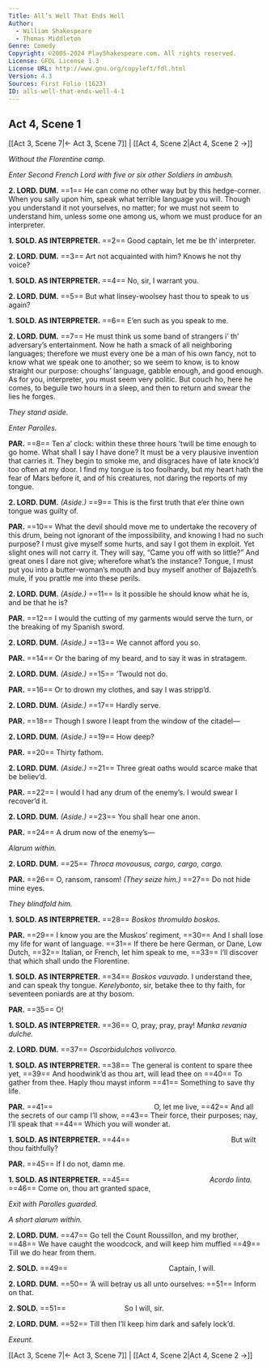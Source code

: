 ```yaml
---
Title: All’s Well That Ends Well
Author: 
  - William Shakespeare
  - Thomas Middleton
Genre: Comedy
Copyright: ©2005-2024 PlayShakespeare.com. All rights reserved.
License: GFDL License 1.3
License URL: http://www.gnu.org/copyleft/fdl.html
Version: 4.3
Sources: First Folio (1623)
ID: alls-well-that-ends-well-4-1
---
```


## Act 4, Scene 1
[[Act 3, Scene 7|← Act 3, Scene 7]] | [[Act 4, Scene 2|Act 4, Scene 2 →]]

*Without the Florentine camp.*

*Enter Second French Lord with five or six other Soldiers in ambush.*

**2. LORD. DUM.**
==1== He can come no other way but by this hedge-corner. When you sally upon him, speak what terrible language you will. Though you understand it not yourselves, no matter; for we must not seem to understand him, unless some one among us, whom we must produce for an interpreter.

**1. SOLD. AS INTERPRETER.**
==2== Good captain, let me be th’ interpreter.

**2. LORD. DUM.**
==3== Art not acquainted with him? Knows he not thy voice?

**1. SOLD. AS INTERPRETER.**
==4== No, sir, I warrant you.

**2. LORD. DUM.**
==5== But what linsey-woolsey hast thou to speak to us again?

**1. SOLD. AS INTERPRETER.**
==6== E’en such as you speak to me.

**2. LORD. DUM.**
==7== He must think us some band of strangers i’ th’ adversary’s entertainment. Now he hath a smack of all neighboring languages; therefore we must every one be a man of his own fancy, not to know what we speak one to another; so we seem to know, is to know straight our purpose: choughs’ language, gabble enough, and good enough. As for you, interpreter, you must seem very politic. But couch ho, here he comes, to beguile two hours in a sleep, and then to return and swear the lies he forges.

*They stand aside.*

*Enter Parolles.*

**PAR.**
==8== Ten a’ clock: within these three hours ’twill be time enough to go home. What shall I say I have done? It must be a very plausive invention that carries it. They begin to smoke me, and disgraces have of late knock’d too often at my door. I find my tongue is too foolhardy, but my heart hath the fear of Mars before it, and of his creatures, not daring the reports of my tongue.

**2. LORD. DUM.**
*(Aside.)*
==9== This is the first truth that e’er thine own tongue was guilty of.

**PAR.**
==10== What the devil should move me to undertake the recovery of this drum, being not ignorant of the impossibility, and knowing I had no such purpose? I must give myself some hurts, and say I got them in exploit. Yet slight ones will not carry it. They will say, “Came you off with so little?” And great ones I dare not give; wherefore what’s the instance? Tongue, I must put you into a butter-woman’s mouth and buy myself another of Bajazeth’s mule, if you prattle me into these perils.

**2. LORD. DUM.**
*(Aside.)*
==11== Is it possible he should know what he is, and be that he is?

**PAR.**
==12== I would the cutting of my garments would serve the turn, or the breaking of my Spanish sword.

**2. LORD. DUM.**
*(Aside.)*
==13== We cannot afford you so.

**PAR.**
==14== Or the baring of my beard, and to say it was in stratagem.

**2. LORD. DUM.**
*(Aside.)*
==15== ’Twould not do.

**PAR.**
==16== Or to drown my clothes, and say I was stripp’d.

**2. LORD. DUM.**
*(Aside.)*
==17== Hardly serve.

**PAR.**
==18== Though I swore I leapt from the window of the citadel⁠—

**2. LORD. DUM.**
*(Aside.)*
==19== How deep?

**PAR.**
==20== Thirty fathom.

**2. LORD. DUM.**
*(Aside.)*
==21== Three great oaths would scarce make that be believ’d.

**PAR.**
==22== I would I had any drum of the enemy’s. I would swear I recover’d it.

**2. LORD. DUM.**
*(Aside.)*
==23== You shall hear one anon.

**PAR.**
==24== A drum now of the enemy’s⁠—

*Alarum within.*

**2. LORD. DUM.**
==25== *Throca movousus, cargo, cargo, cargo.*

**PAR.**
==26== O, ransom, ransom!
*(They seize him.)*
==27== Do not hide mine eyes.

*They blindfold him.*

**1. SOLD. AS INTERPRETER.**
==28== *Boskos thromuldo boskos.*

**PAR.**
==29== I know you are the Muskos’ regiment,
==30== And I shall lose my life for want of language.
==31== If there be here German, or Dane, Low Dutch,
==32== Italian, or French, let him speak to me,
==33== I’ll discover that which shall undo the Florentine.

**1. SOLD. AS INTERPRETER.**
==34== *Boskos vauvado.* I understand thee, and can speak thy tongue. *Kerelybonto*, sir, betake thee to thy faith, for seventeen poniards are at thy bosom.

**PAR.**
==35== O!

**1. SOLD. AS INTERPRETER.**
==36== O, pray, pray, pray! *Manka revania dulche.*

**2. LORD. DUM.**
==37== *Oscorbidulchos volivorco.*

**1. SOLD. AS INTERPRETER.**
==38== The general is content to spare thee yet,
==39== And hoodwink’d as thou art, will lead thee on
==40== To gather from thee. Haply thou mayst inform
==41== Something to save thy life.

**PAR.**
==41==               O, let me live,
==42== And all the secrets of our camp I’ll show,
==43== Their force, their purposes; nay, I’ll speak that
==44== Which you will wonder at.

**1. SOLD. AS INTERPRETER.**
==44==               But wilt thou faithfully?

**PAR.**
==45== If I do not, damn me.

**1. SOLD. AS INTERPRETER.**
==45==            *Acordo linta.*
==46== Come on, thou art granted space,

*Exit with Parolles guarded.*

*A short alarum within.*

**2. LORD. DUM.**
==47== Go tell the Count Roussillon, and my brother,
==48== We have caught the woodcock, and will keep him muffled
==49== Till we do hear from them.

**2. SOLD.**
==49==               Captain, I will.

**2. LORD. DUM.**
==50== ’A will betray us all unto ourselves:
==51== Inform on that.

**2. SOLD.**
==51==         So I will, sir.

**2. LORD. DUM.**
==52== Till then I’ll keep him dark and safely lock’d.

*Exeunt.*

[[Act 3, Scene 7|← Act 3, Scene 7]] | [[Act 4, Scene 2|Act 4, Scene 2 →]]